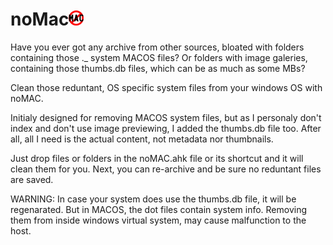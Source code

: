 # noMac![noMac](/noMAC.png?raw=true "noMAC icon")
Have you ever got any archive from other sources, bloated with folders containing those ._ system MACOS files? Or folders with image galeries, containing those thumbs.db files, which can be as much as some MBs?

Clean those reduntant, OS specific system files from your windows OS with noMAC.

Initialy designed for removing MACOS system files, but as I personaly don't index and don't use image previewing, I added the thumbs.db file too. After all, all I need is the actual content, not metadata nor thumbnails.

Just drop files or folders in the noMAC.ahk file or its shortcut and it will clean them for you. Next, you can re-archive and be sure no reduntant files are saved.

WARNING: In case your system does use the thumbs.db file, it will be regenarated. But in MACOS, the dot files contain system info. Removing them from inside windows virtual system, may cause malfunction to the host.
